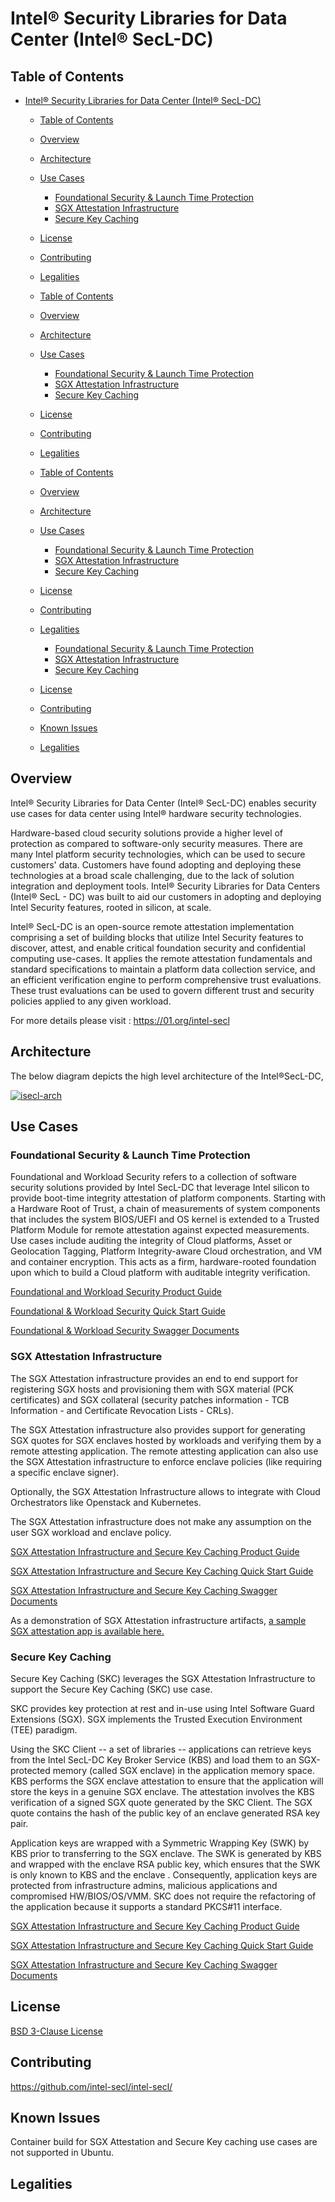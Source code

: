 # Intel® Security Libraries for Data Center (Intel® SecL-DC)

## Table of Contents

- [Intel® Security Libraries for Data Center (Intel® SecL-DC)](#intel-security-libraries-for-data-center-intel-secl-dc)
  - [Table of Contents](#table-of-contents)
  - [Overview](#overview)
  - [Architecture](#architecture)
  - [Use Cases](#use-cases)
    - [Foundational Security & Launch Time Protection](#foundational-security--launch-time-protection)
    - [SGX Attestation Infrastructure](#sgx-attestation-infrastructure)
    - [Secure Key Caching](#secure-key-caching)
  - [License](#license)
  - [Contributing](#contributing)
  - [Legalities](#legalities)

  - [Table of Contents](#table-of-contents)
  - [Overview](#overview)
  - [Architecture](#architecture)
  - [Use Cases](#use-cases)

    - [Foundational Security & Launch Time Protection](#foundational-security--launch-time-protection)
    - [SGX Attestation Infrastructure](#sgx-attestation-infrastructure)
    - [Secure Key Caching](#secure-key-caching)

  - [License](#license)
  - [Contributing](#contributing)
  - [Legalities](#legalities)

  - [Table of Contents](#table-of-contents)

  - [Overview](#overview)
  - [Architecture](#architecture)
  - [Use Cases](#use-cases)

    - [Foundational Security & Launch Time Protection](#foundational-security--launch-time-protection)
    - [SGX Attestation Infrastructure](#sgx-attestation-infrastructure)
    - [Secure Key Caching](#secure-key-caching)

  - [License](#license)

  - [Contributing](#contributing)
  - [Legalities](#legalities)

    - [Foundational Security & Launch Time Protection](#foundational-security--launch-time-protection)
    - [SGX Attestation Infrastructure](#sgx-attestation-infrastructure)
    - [Secure Key Caching](#secure-key-caching)

  - [License](#license)

  - [Contributing](#contributing)
  - [Known Issues](#known-issues)
  - [Legalities](#legalities)

## Overview

Intel® Security Libraries for Data Center (Intel® SecL-DC) enables security use cases for data center using Intel® hardware security technologies.

Hardware-based cloud security solutions provide a higher level of protection as compared to software-only security measures. There are many Intel platform security technologies, which can be used to secure customers' data. Customers have found adopting and deploying these technologies at a broad scale challenging, due to the lack of solution integration and deployment tools. Intel® Security Libraries for Data Centers (Intel® SecL - DC) was built to aid our customers in adopting and deploying Intel Security features, rooted in silicon, at scale.

Intel® SecL-DC is an open-source remote attestation implementation comprising a set of building blocks that utilize Intel Security features to discover, attest, and enable critical foundation security and confidential computing use-cases. It applies the remote attestation fundamentals and standard specifications to maintain a platform data collection service, and an efficient verification engine to perform comprehensive trust evaluations. These trust evaluations can be used to govern different trust and security policies applied to any given workload.

For more details please visit : <https://01.org/intel-secl>

## Architecture

The below diagram depicts the high level architecture of the Intel®SecL-DC,

[![isecl-arch](https://github.com/intel-secl/intel-secl/raw/v4.0.0/docs/diagrams/isecl-arch.png)](https://github.com/intel-secl/intel-secl/raw/v4.0.0/docs/diagrams/isecl-arch.png)

## Use Cases

### Foundational Security & Launch Time Protection

Foundational and Workload Security refers to a collection of software security solutions provided by Intel SecL-DC that leverage Intel silicon to provide boot-time integrity attestation of platform components. Starting with a Hardware Root of Trust, a chain of measurements of system components that includes the system BIOS/UEFI and OS kernel is extended to a Trusted Platform Module for remote attestation against expected measurements. Use cases include auditing the integrity of Cloud platforms, Asset or Geolocation Tagging, Platform Integrity-aware Cloud orchestration, and VM and container encryption. This acts as a firm, hardware-rooted foundation upon which to build a Cloud platform with auditable integrity verification.

[Foundational and Workload Security Product Guide](https://github.com/intel-secl/docs/blob/v4.0/develop/product-guides/Foundational%20%26%20Workload%20Security.md)

[Foundational & Workload Security Quick Start Guide](https://github.com/intel-secl/docs/blob/v4.0/develop/quick-start-guides/Foundational%20%26%20Workload%20Security.md)

[Foundational & Workload Security Swagger Documents](https://github.com/intel-secl/docs/tree/v4.0/develop/swagger-docs/foundational-and-workload-security)

### SGX Attestation Infrastructure

The SGX Attestation infrastructure provides an end to end support for registering SGX hosts and provisioning them with SGX material (PCK certificates) and SGX collateral (security patches information - TCB Information - and Certificate Revocation Lists - CRLs).

The SGX Attestation infrastructure also provides support for generating SGX quotes for SGX enclaves hosted by workloads and verifying them by a remote attesting application. The remote attesting application can also use the SGX Attestation infrastructure to enforce enclave policies (like requiring a specific enclave signer).

Optionally, the SGX Attestation Infrastructure allows to integrate with Cloud Orchestrators like Openstack and Kubernetes.

The SGX Attestation infrastructure does not make any assumption on the user SGX workload and enclave policy.

[SGX Attestation Infrastructure and Secure Key Caching Product Guide](https://github.com/intel-secl/docs/blob/v4.1/develop/product-guides/SGX%20Infrastructure.md)

[SGX Attestation Infrastructure and Secure Key Caching Quick Start Guide](https://github.com/intel-secl/docs/tree/v4.1/develop/quick-start-guides)

[SGX Attestation Infrastructure and Secure Key Caching Swagger Documents](https://github.com/intel-secl/docs/tree/v4.1/develop/swagger-docs/sgx-infrastructure)

As a demonstration of SGX Attestation infrastructure artifacts, [a sample SGX attestation app is available here.](https://github.com/intel-secl/utils/tree/v4.1/develop/tools/sample-sgx-attestation)

### Secure Key Caching

Secure Key Caching (SKC) leverages the SGX Attestation Infrastructure to support the Secure Key Caching (SKC) use case.

SKC provides key protection at rest and in-use using Intel Software Guard Extensions (SGX). SGX implements the Trusted Execution Environment (TEE) paradigm.

Using the SKC Client -- a set of libraries -- applications can retrieve keys from the Intel SecL-DC Key Broker Service (KBS) and load them to an SGX-protected memory (called SGX enclave) in the application memory space. KBS performs the SGX enclave attestation to ensure that the application will store the keys in a genuine SGX enclave. The attestation involves the KBS verification of a signed SGX quote generated by the SKC Client. The SGX quote contains the hash of the public key of an enclave generated RSA key pair.

Application keys are wrapped with a Symmetric Wrapping Key (SWK) by KBS prior to transferring to the SGX enclave. The SWK is generated by KBS and wrapped with the enclave RSA public key, which ensures that the SWK is only known to KBS and the enclave . Consequently, application keys are protected from infrastructure admins, malicious applications and compromised HW/BIOS/OS/VMM. SKC does not require the refactoring of the application because it supports a standard PKCS#11 interface.

[SGX Attestation Infrastructure and Secure Key Caching Product Guide](https://github.com/intel-secl/docs/blob/v4.1/develop/product-guides/SGX%20Infrastructure.md)

[SGX Attestation Infrastructure and Secure Key Caching Quick Start Guide](https://github.com/intel-secl/docs/tree/v4.1/develop/quick-start-guides/)

[SGX Attestation Infrastructure and Secure Key Caching Swagger Documents](https://github.com/intel-secl/docs/tree/v4.1/develop/swagger-docs/sgx-infrastructure)

## License

[BSD 3-Clause License](https://opensource.org/licenses/BSD-3-Clause)

## Contributing

<https://github.com/intel-secl/intel-secl/>

## Known Issues

Container build for SGX Attestation and Secure Key caching use cases are not supported in Ubuntu.

## Legalities
